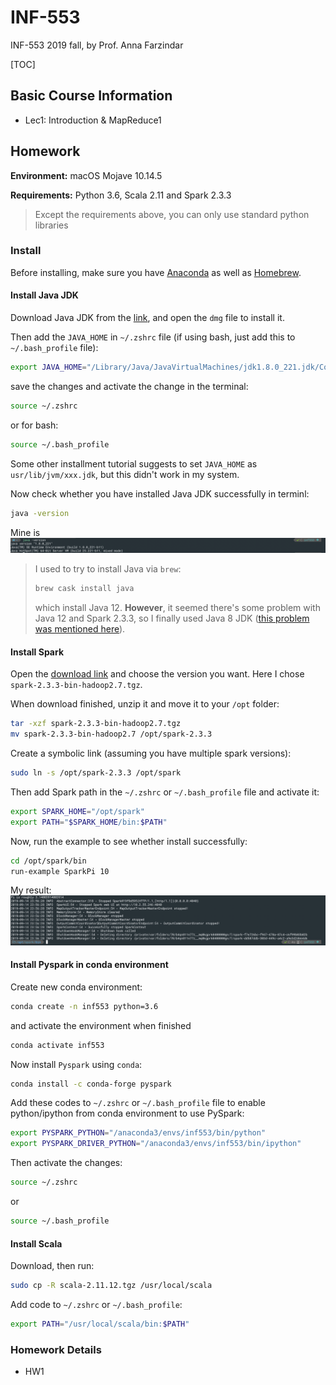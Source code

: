 # INF-553

INF-553 2019 fall, by Prof. Anna Farzindar

[TOC]

## Basic Course Information



- Lec1: Introduction & MapReduce1







## Homework

__Environment:__ macOS Mojave 10.14.5

__Requirements:__ Python 3.6, Scala 2.11 and Spark 2.3.3

> Except the requirements above, you can only use standard python libraries



### Install

Before installing, make sure you have [Anaconda](https://www.anaconda.com/distribution/) as well as [Homebrew](https://brew.sh/).

#### Install Java JDK

Download Java JDK from the [link](https://www.oracle.com/technetwork/java/javase/downloads/jdk8-downloads-2133151.html), and open the ``dmg`` file to install it.

Then add the ``JAVA_HOME`` in ``~/.zshrc`` file (if using bash, just add this to ``~/.bash_profile`` file):

```bash
export JAVA_HOME="/Library/Java/JavaVirtualMachines/jdk1.8.0_221.jdk/Contents/Home"
```

save the changes and activate the change in the terminal:

```bash
source ~/.zshrc
```

or for bash:

```bash
source ~/.bash_profile
```

Some other installment tutorial suggests to set ``JAVA_HOME`` as ``usr/lib/jvm/xxx.jdk``, but this didn't work in my system.

Now check whether you have installed Java JDK successfully in terminl:

```bash
java -version
```

Mine is![javaversion](./Note/pic/javaversion.png)



> I used to try to install Java via ``brew``:
>
> ```bash
> brew cask install java
> ```
>
> which install Java 12. __However__, it seemed there's some problem with Java 12 and Spark 2.3.3, so I finally used Java 8 JDK ([this problem was mentioned here](https://towardsdatascience.com/how-to-get-started-with-pyspark-1adc142456ec)).



#### Install Spark

Open the [download link](https://archive.apache.org/dist/spark/spark-2.3.3/) and choose the version you want. Here I chose ``spark-2.3.3-bin-hadoop2.7.tgz``.

When download finished, unzip it and move it to your ``/opt`` folder:

```bash
tar -xzf spark-2.3.3-bin-hadoop2.7.tgz
mv spark-2.3.3-bin-hadoop2.7 /opt/spark-2.3.3
```

Create a symbolic link (assuming you have multiple spark versions):

```bash
sudo ln -s /opt/spark-2.3.3 /opt/spark
```

Then add Spark path in the ``~/.zshrc`` or ``~/.bash_profile`` file and activate it:

```bash
export SPARK_HOME="/opt/spark"
export PATH="$SPARK_HOME/bin:$PATH"
```

Now, run the example to see whether install successfully:

```bash
cd /opt/spark/bin
run-example SparkPi 10
```

My result:![sparkexample](./Note/pic/sparkexample.png)



#### Install Pyspark in conda environment

Create new conda environment:

```bash
conda create -n inf553 python=3.6
```

and activate the environment when finished

```bash
conda activate inf553
```

Now install ``Pyspark`` using ``conda``:

```bash
conda install -c conda-forge pyspark
```



Add these codes to ``~/.zshrc`` or ``~/.bash_profile`` file to enable python/ipython from conda environment to use PySpark:

```bash
export PYSPARK_PYTHON="/anaconda3/envs/inf553/bin/python"
export PYSPARK_DRIVER_PYTHON="/anaconda3/envs/inf553/bin/ipython"
```

Then activate the changes:

```bash
source ~/.zshrc
```

or

```bash
source ~/.bash_profile
```



#### Install Scala

Download, then run:

```bash
sudo cp -R scala-2.11.12.tgz /usr/local/scala
```

Add code to ``~/.zshrc`` or ``~/.bash_profile``:

```bash
export PATH="/usr/local/scala/bin:$PATH"
```





### Homework Details

- HW1

